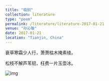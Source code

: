 ```yaml
---
title: "临别"
collection: literature
type: "poem"
permalink: /literature/literature-2017-01-21
venue: "孙沁璇"
date: 2017-01-21
location: "Tianjin, China"
---
```


衰草寒霜少人行，萧萧枯木掩素绫。

松枝不解芦苇韧，枉费一片玉壶冰。

![img](https://sunqinxuan.github.io/images/literature-2017-01-21-img1.jpg)

